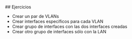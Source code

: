 ## Ejercicios

- Crear un par de VLANs
- Crear interfaces específicos para cada VLAN
- Crear grupo de interfaces con las dos interfaces creadas
- Crear otro grupo de interfaces sólo con la LAN
